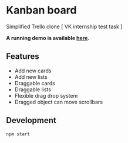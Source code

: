 # Kanban board 

Simplified Trello clone [ VK internship test task ]

**A running demo is available [here](https://tanyaignatenko.github.io/kanban-board/).**

## Features
 * Add new cards
 * Add new lists
 * Draggable cards
 * Draggable lists
 * Flexible drag drop system
 * Dragged object can move scrollbars

## Development
```
npm start
```
